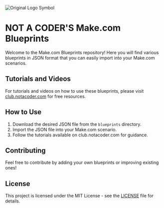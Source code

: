 ![Original Logo Symbol](https://www.notacoder.com/wp-content/uploads/2024/09/Not-A-Coders-Club-Icon-V2-128px.png)

# NOT A CODER'S Make.com Blueprints

Welcome to the Make.com Blueprints repository! Here you will find various blueprints in JSON format that you can easily import into your Make.com scenarios.

## Tutorials and Videos

For tutorials and videos on how to use these blueprints, please visit [club.notacoder.com](https://club.notacoder.com) for free resources.

## How to Use

1. Download the desired JSON file from the `blueprints` directory.
2. Import the JSON file into your Make.com scenario.
3. Follow the tutorials available on club.notacoder.com for guidance.

## Contributing

Feel free to contribute by adding your own blueprints or improving existing ones!

## License

This project is licensed under the MIT License - see the [LICENSE](LICENSE) file for details.
